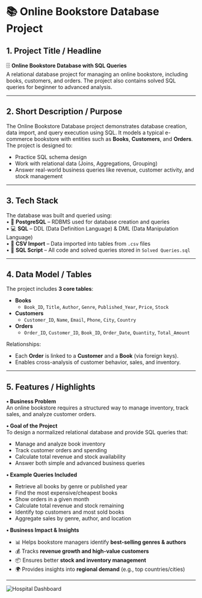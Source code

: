 # 📚 Online Bookstore Database Project  

## 1. Project Title / Headline  
🗄️ **Online Bookstore Database with SQL Queries**  
A relational database project for managing an online bookstore, including books, customers, and orders. The project also contains solved SQL queries for beginner to advanced analysis.  

---

## 2. Short Description / Purpose  
The Online Bookstore Database project demonstrates database creation, data import, and query execution using SQL. It models a typical e-commerce bookstore with entities such as **Books**, **Customers**, and **Orders**.  
The project is designed to:  
- Practice SQL schema design  
- Work with relational data (Joins, Aggregations, Grouping)  
- Answer real-world business queries like revenue, customer activity, and stock management  

---

## 3. Tech Stack  
The database was built and queried using:  
• 🐘 **PostgreSQL** – RDBMS used for database creation and queries  
• 💻 **SQL** – DDL (Data Definition Language) & DML (Data Manipulation Language)  
• 📂 **CSV Import** – Data imported into tables from `.csv` files  
• 📝 **SQL Script** – All code and solved queries stored in `Solved Queries.sql`  

---

## 4. Data Model / Tables  
The project includes **3 core tables**:  

- **Books**  
  - `Book_ID`, `Title`, `Author`, `Genre`, `Published_Year`, `Price`, `Stock`  
- **Customers**  
  - `Customer_ID`, `Name`, `Email`, `Phone`, `City`, `Country`  
- **Orders**  
  - `Order_ID`, `Customer_ID`, `Book_ID`, `Order_Date`, `Quantity`, `Total_Amount`  

Relationships:  
- Each **Order** is linked to a **Customer** and a **Book** (via foreign keys).  
- Enables cross-analysis of customer behavior, sales, and inventory.  

---

## 5. Features / Highlights  

**• Business Problem**  
An online bookstore requires a structured way to manage inventory, track sales, and analyze customer orders.  

**• Goal of the Project**  
To design a normalized relational database and provide SQL queries that:  
- Manage and analyze book inventory  
- Track customer orders and spending  
- Calculate total revenue and stock availability  
- Answer both simple and advanced business queries  

**• Example Queries Included**  
- Retrieve all books by genre or published year  
- Find the most expensive/cheapest books  
- Show orders in a given month  
- Calculate total revenue and stock remaining  
- Identify top customers and most sold books  
- Aggregate sales by genre, author, and location  

**• Business Impact & Insights**  
- 📊 Helps bookstore managers identify **best-selling genres & authors**  
- 💰 Tracks **revenue growth and high-value customers**  
- 📦 Ensures better **stock and inventory management**  
- 🌍 Provides insights into **regional demand** (e.g., top countries/cities)  

---
![Hospital Dashboard](https://github.com/username/repo/assets/hospital_dashboard.png) 
